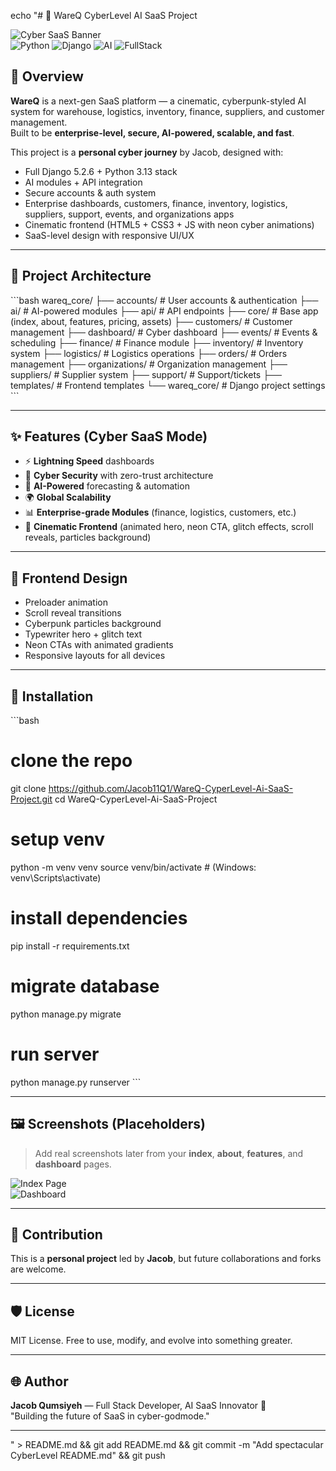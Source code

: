 echo "# 🚀 WareQ CyberLevel AI SaaS Project  

![Cyber SaaS Banner](https://img.shields.io/badge/WareQ-CyberLevel-blueviolet?style=for-the-badge&logo=python&logoColor=cyan)  
![Python](https://img.shields.io/badge/Python-3.13-blue?style=flat-square&logo=python) ![Django](https://img.shields.io/badge/Django-5.2.6-green?style=flat-square&logo=django) ![AI](https://img.shields.io/badge/AI-Driven-red?style=flat-square&logo=ai) ![FullStack](https://img.shields.io/badge/Full_Stack-Yes-orange?style=flat-square&logo=vercel)  

## 🌌 Overview  
**WareQ** is a next-gen SaaS platform — a cinematic, cyberpunk-styled AI system for warehouse, logistics, inventory, finance, suppliers, and customer management.  
Built to be **enterprise-level, secure, AI-powered, scalable, and fast**.  

This project is a **personal cyber journey** by Jacob, designed with:  
- Full Django 5.2.6 + Python 3.13 stack  
- AI modules + API integration  
- Secure accounts & auth system  
- Enterprise dashboards, customers, finance, inventory, logistics, suppliers, support, events, and organizations apps  
- Cinematic frontend (HTML5 + CSS3 + JS with neon cyber animations)  
- SaaS-level design with responsive UI/UX  

---

## 🧩 Project Architecture  
\`\`\`bash
wareq_core/
├── accounts/        # User accounts & authentication
├── ai/              # AI-powered modules
├── api/             # API endpoints
├── core/            # Base app (index, about, features, pricing, assets)
├── customers/       # Customer management
├── dashboard/       # Cyber dashboard
├── events/          # Events & scheduling
├── finance/         # Finance module
├── inventory/       # Inventory system
├── logistics/       # Logistics operations
├── orders/          # Orders management
├── organizations/   # Organization management
├── suppliers/       # Supplier system
├── support/         # Support/tickets
├── templates/       # Frontend templates
└── wareq_core/      # Django project settings
\`\`\`

---

## ✨ Features (Cyber SaaS Mode)  
- ⚡ **Lightning Speed** dashboards  
- 🔐 **Cyber Security** with zero-trust architecture  
- 🤖 **AI-Powered** forecasting & automation  
- 🌍 **Global Scalability**  
- 📊 **Enterprise-grade Modules** (finance, logistics, customers, etc.)  
- 🎨 **Cinematic Frontend** (animated hero, neon CTA, glitch effects, scroll reveals, particles background)  

---

## 🎨 Frontend Design  
- Preloader animation  
- Scroll reveal transitions  
- Cyberpunk particles background  
- Typewriter hero + glitch text  
- Neon CTAs with animated gradients  
- Responsive layouts for all devices  

---

## 🚀 Installation  

\`\`\`bash
# clone the repo
git clone https://github.com/Jacob11Q1/WareQ-CyperLevel-Ai-SaaS-Project.git
cd WareQ-CyperLevel-Ai-SaaS-Project

# setup venv
python -m venv venv
source venv/bin/activate  # (Windows: venv\\Scripts\\activate)

# install dependencies
pip install -r requirements.txt

# migrate database
python manage.py migrate

# run server
python manage.py runserver
\`\`\`

---

## 🖼️ Screenshots (Placeholders)  
> Add real screenshots later from your **index**, **about**, **features**, and **dashboard** pages.  

![Index Page](https://via.placeholder.com/1200x600?text=Index+Cyber+Landing)  
![Dashboard](https://via.placeholder.com/1200x600?text=Cyber+Dashboard)  

---

## 🤝 Contribution  
This is a **personal project** led by **Jacob**, but future collaborations and forks are welcome.  

---

## 🛡️ License  
MIT License. Free to use, modify, and evolve into something greater.  

---

## 🌐 Author  
**Jacob Qumsiyeh** — Full Stack Developer, AI SaaS Innovator 🚀  
"Building the future of SaaS in cyber-godmode."  

---
" > README.md && git add README.md && git commit -m "Add spectacular CyberLevel README.md" && git push
